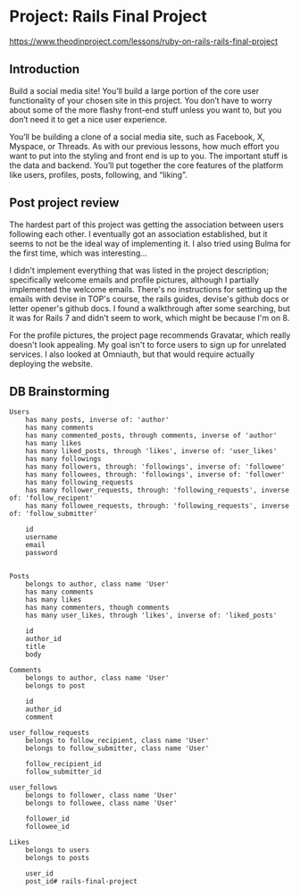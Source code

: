 # Project: Rails Final Project

https://www.theodinproject.com/lessons/ruby-on-rails-rails-final-project

## Introduction

Build a social media site! You’ll build a large portion of the core user functionality of your chosen site in this project. You don’t have to worry about some of the more flashy front-end stuff unless you want to, but you don’t need it to get a nice user experience.

You’ll be building a clone of a social media site, such as Facebook, X, Myspace, or Threads. As with our previous lessons, how much effort you want to put into the styling and front end is up to you. The important stuff is the data and backend. You’ll put together the core features of the platform like users, profiles, posts, following, and “liking”.

## Post project review

The hardest part of this project was getting the association between users following each other. I eventually got an association established, but it seems to not be the ideal way of implementing it. I also tried using Bulma for the first time, which was interesting...

I didn't implement everything that was listed in the project description; specifically welcome emails and profile pictures, although I partially implemented the welcome emails. There's no instructions for setting up the emails with devise in TOP's course, the rails guides, devise's github docs or letter opener's github docs. I found a walkthrough after some searching, but it was for Rails 7 and didn't seem to work, which might be because I'm on 8.

For the profile pictures, the project page recommends Gravatar, which really doesn't look appealing. My goal isn't to force users to sign up for unrelated services. I also looked at Omniauth, but that would require actually deploying the website.

## DB Brainstorming

```
Users
    has many posts, inverse of: 'author'
    has many comments
    has many commented_posts, through comments, inverse of 'author'
    has many likes
    has many liked_posts, through 'likes', inverse of: 'user_likes'
    has many followings
    has many followers, through: 'followings', inverse of: 'followee'
    has many followees, through: 'followings', inverse of: 'follower'
    has many following_requests
    has many follower_requests, through: 'following_requests', inverse of: 'follow_recipent'
    has many followee_requests, through: 'following_requests', inverse of: 'follow_submitter'

    id
    username
    email
    password


Posts
    belongs to author, class name 'User'
    has many comments
    has many likes
    has many commenters, though comments
    has many user_likes, through 'likes', inverse of: 'liked_posts'
    
    id
    author_id
    title
    body

Comments
    belongs to author, class name 'User'
    belongs to post
    
    id
    author_id
    comment
    
user_follow_requests
    belongs to follow_recipient, class name 'User'
    belongs to follow_submitter, class name 'User'

    follow_recipient_id
    follow_submitter_id
    
user_follows
    belongs to follower, class name 'User'
    belongs to followee, class name 'User'

    follower_id
    followee_id
    
Likes
    belongs to users
    belongs to posts
    
    user_id
    post_id# rails-final-project
```
